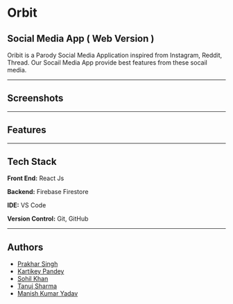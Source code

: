 # **Orbit** 

## **Social Media App ( Web Version )**

Oribit is a Parody Social Media Application inspired from Instagram, Reddit, Thread. Our Socail Media App provide best features from these socail media.

---

## **Screenshots**

---


## **Features**

---


## **Tech Stack**

**Front End:**  React Js 

**Backend:** Firebase Firestore  

**IDE:** VS Code 

**Version Control:** Git, GitHub  

---

## **Authors**

- [Prakhar Singh](https://www.github.com/PrakharSingh0)
- [Kartikey Pandey](https://github.com/kartkp)
- [Sohil Khan](https://github.com/sohil-khann)
- [Tanuj Sharma]()
- [Manish Kumar Yadav]()
